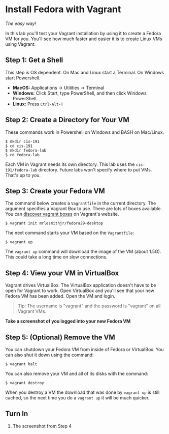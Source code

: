 # Install Fedora with Vagrant 

*The easy way!* 

In this lab you'll test your Vagrant installation by using it to create a Fedora VM for you. You'll see how much faster and easier it is to create Linux VMs using Vagrant. 

## Step 1: Get a Shell 

This step is OS dependent. On Mac and Linux start a Terminal. On Windows start Powershell. 

  - **MacOS:** Applications -> Utilities -> Terminal 
  - **Windows:** Click Start, type PowerShell, and then click Windows PowerShell.
  - **Linux:** Press `Ctrl-Alt-T`
  
## Step 2: Create a Directory for Your VM

These commands work in Powershell on Windows and BASH on Mac/Linux.

```
$ mkdir cis-191
$ cd cis-191
$ mkdir fedora-lab 
$ cd fedora-lab 
``` 

Each VM in Vagrant needs its own directory. This lab uses the `cis-191/fedora-lab` directory. Future labs won't specify where to put VMs. That's up to you. 

## Step 3: Create your Fedora VM

The command below creates a `Vagrantfile` in the current directory. The argument specifies a Vagrant Box to use. There are lots of boxes available. You can [discover vagrant boxes](https://app.vagrantup.com/boxes/search) on Vagrant's website.  

```
$ vagrant init mrlesmithjr/fedora29-desktop
``` 

The next command starts your VM based on the `Vagrantfile`:

```
$ vagrant up
``` 

The `vagrant up` command will download the image of the VM (about 1.5G). This could take a long time on slow connections. 

## Step 4: View your VM in VirtualBox 

Vagrant drives VirtualBox. The VirtualBox application doesn't have to be open for Vagrant to work. Open VirtualBox and you'll see that your new Fedora VM has been added. Open the VM and login.

> Tip: The username is "vagrant" and the password is "vagrant" on all Vagrant VMs.

**Take a screenshot of you logged into your new Fedora VM**

## Step 5: (Optional) Remove the VM

You can shutdown your Fedora VM from inside of Fedora or VirtualBox. You can also shut it down using the command:

```
$ vagrant halt
```

You can also remove your VM and all of its disks with the command:

```
$ vagrant destroy
```

When you destroy a VM the download that was done by `vagrant up` is still cached, so the next time you do a `vagrant up` it will be much quicker. 

## Turn In 

  1. The screenshot from Step 4
  